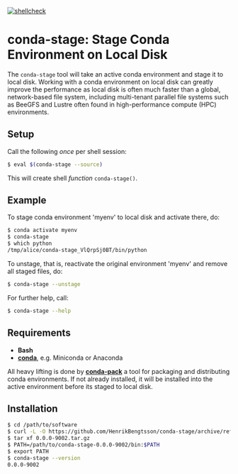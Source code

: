 [![shellcheck](https://github.com/HenrikBengtsson/conda-stage/actions/workflows/shellcheck.yml/badge.svg)](https://github.com/HenrikBengtsson/conda-stage/actions/workflows/shellcheck.yml)


# conda-stage: Stage Conda Environment on Local Disk

The `conda-stage` tool will take an active conda environment and stage it to local disk. Working with a conda environment on local disk can greatly improve the performance as local disk is often much faster than a global, network-based file system, including multi-tenant parallel file systems such as BeeGFS and Lustre often found in high-performance compute (HPC) environments.


## Setup

Call the following _once_ per shell session:

```sh
$ eval $(conda-stage --source)
```

This will create shell _function_ `conda-stage()`.


## Example

To stage conda environment 'myenv' to local disk and activate there, do:

```sh
$ conda activate myenv
$ conda-stage
$ which python
/tmp/alice/conda-stage_VlQrpSj0BT/bin/python
```

To unstage, that is, reactivate the original environment 'myenv' and remove all staged files, do:

```sh
$ conda-stage --unstage
```

For further help, call:

```sh
$ conda-stage --help
```


## Requirements

* **Bash**
* [**conda**](https://docs.conda.io/projects/conda/en/latest/user-guide/install/linux.html), e.g. Miniconda or Anaconda

All heavy lifting is done by [**conda-pack**](https://conda.github.io/conda-pack/) a tool for packaging and distributing conda environments.  If not already installed, it will be installed into the active environment before its staged to local disk.


## Installation

```sh
$ cd /path/to/software
$ curl -L -O https://github.com/HenrikBengtsson/conda-stage/archive/refs/tags/0.0.0-9002.tar.gz
$ tar xf 0.0.0-9002.tar.gz
$ PATH=/path/to/conda-stage-0.0.0-9002/bin:$PATH
$ export PATH
$ conda-stage --version
0.0.0-9002
```
